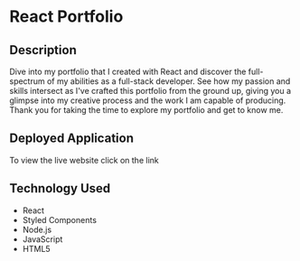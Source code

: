 # React Portfolio

## Description 

Dive into my portfolio that I created with React and discover the full-spectrum of my abilities as a full-stack developer. See how my passion and skills intersect as I've crafted this portfolio from the ground up, giving you a glimpse into my creative process and the work I am capable of producing. Thank you for taking the time to explore my portfolio and get to know me.

## Deployed Application

To view the live website click on the link

## Technology Used

- React
- Styled Components
- Node.js
- JavaScript
- HTML5

